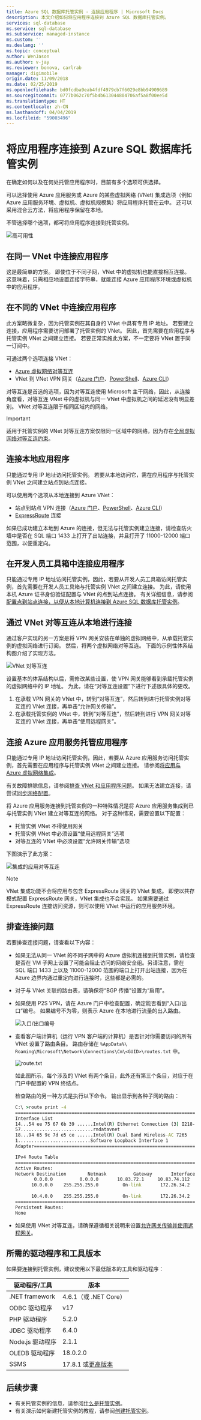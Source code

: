 ```yaml
---
title: Azure SQL 数据库托管实例 - 连接应用程序 | Microsoft Docs
description: 本文介绍如何将应用程序连接到 Azure SQL 数据库托管实例。
services: sql-database
ms.service: sql-database
ms.subservice: managed-instance
ms.custom: ''
ms.devlang: ''
ms.topic: conceptual
author: WenJason
ms.author: v-jay
ms.reviewer: bonova, carlrab
manager: digimobile
origin.date: 11/09/2018
ms.date: 02/25/2019
ms.openlocfilehash: bd0fcdba9eab4fdf4979cb7f6029e8bb94909689
ms.sourcegitcommit: 0777b062c70f5b4b613044804706af5a8f00ee5d
ms.translationtype: HT
ms.contentlocale: zh-CN
ms.lasthandoff: 04/04/2019
ms.locfileid: "59003496"
---
```

# <a name="connect-your-application-to-azure-sql-database-managed-instance"></a>将应用程序连接到 Azure SQL 数据库托管实例

在确定如何以及在何处托管应用程序时，目前有多个选项可供选择。 
 
可以选择使用 Azure 应用服务或 Azure 的某些虚拟网络 (VNet) 集成选项（例如 Azure 应用服务环境、虚拟机、虚拟机规模集）将应用程序托管在云中。 还可以采用混合云方法，将应用程序保留在本地。 
 
不管选择哪个选项，都可将应用程序连接到托管实例。  

![高可用性](./media/sql-database-managed-instance/application-deployment-topologies.png)  
## <a name="connect-an-application-inside-the-same-vnet"></a>在同一 VNet 中连接应用程序 

这是最简单的方案。 即使位于不同子网，VNet 中的虚拟机也能直接相互连接。 这意味着，只需相应地设置连接字符串，就能连接 Azure 应用程序环境或虚拟机中的应用程序。  
 
## <a name="connect-an-application-inside-a-different-vnet"></a>在不同的 VNet 中连接应用程序 

此方案略微复杂，因为托管实例在其自身的 VNet 中具有专用 IP 地址。 若要建立连接，应用程序需要访问部署了托管实例的 VNet。 因此，首先需要在应用程序与托管实例 VNet 之间建立连接。 若要正常实施此方案，不一定要将 VNet 置于同一订阅中。 
 
可通过两个选项连接 VNet： 
- [Azure 虚拟网络对等互连](../virtual-network/virtual-network-peering-overview.md) 
- VNet 到 VNet VPN 网关（[Azure 门户](../vpn-gateway/vpn-gateway-howto-vnet-vnet-resource-manager-portal.md)、[PowerShell](../vpn-gateway/vpn-gateway-vnet-vnet-rm-ps.md)、[Azure CLI](../vpn-gateway/vpn-gateway-howto-vnet-vnet-cli.md)） 
 
对等互连是首选的选项，因为对等互连使用 Microsoft 主干网络，因此，从连接角度看，对等互连 VNet 中的虚拟机与同一 VNet 中虚拟机之间的延迟没有明显差别。 VNet 对等互连限于相同区域内的网络。  
 
> [!IMPORTANT]
> 适用于托管实例的 VNet 对等互连方案仅限同一区域中的网络，因为存在[全局虚拟网络对等互连约束](../virtual-network/virtual-network-manage-peering.md#requirements-and-constraints)。 

## <a name="connect-an-on-premises-application"></a>连接本地应用程序 

只能通过专用 IP 地址访问托管实例。 若要从本地访问它，需在应用程序与托管实例 VNet 之间建立站点到站点连接。 
 
可以使用两个选项从本地连接到 Azure VNet： 
- 站点到站点 VPN 连接（[Azure 门户](../vpn-gateway/vpn-gateway-howto-site-to-site-resource-manager-portal.md)、[PowerShell](../vpn-gateway/vpn-gateway-create-site-to-site-rm-powershell.md)、[Azure CLI](../vpn-gateway/vpn-gateway-howto-site-to-site-resource-manager-cli.md)） 
- [ExpressRoute](../expressroute/expressroute-introduction.md) 连接  
 
如果已成功建立本地到 Azure 的连接，但无法与托管实例建立连接，请检查防火墙中是否在 SQL 端口 1433 上打开了出站连接，并且打开了 11000-12000 端口范围，以便重定向。 

## <a name="connect-an-application-on-the-developers-box"></a>在开发人员工具箱中连接应用程序

只能通过专用 IP 地址访问托管实例，因此，若要从开发人员工具箱访问托管实例，首先需要在开发人员工具箱与托管实例 VNet 之间建立连接。 为此，请使用本机 Azure 证书身份验证配置与 VNet 的点到站点连接。 有关详细信息，请参阅[配置点到站点连接，以便从本地计算机连接到 Azure SQL 数据库托管实例](sql-database-managed-instance-configure-p2s.md)。

## <a name="connect-from-on-premises-with-vnet-peering"></a>通过 VNet 对等互连从本地进行连接
通过客户实现的另一方案是将 VPN 网关安装在单独的虚拟网络中，从承载托管实例的虚拟网络进行订阅。 然后，将两个虚拟网络对等互连。 下面的示例性体系结构图介绍了实现方法。

![VNet 对等互连](./media/sql-database-managed-instance-connect-app/vnet-peering.png)

设置基本的体系结构以后，需修改某些设置，使 VPN 网关能够看到承载托管实例的虚拟网络中的 IP 地址。 为此，请在“对等互连设置”下进行下述很具体的更改。
1.  在承载 VPN 网关的 VNet 中，转到“对等互连”，然后转到进行托管实例对等互连的 VNet 连接，再单击“允许网关传输”。
2.  在承载托管实例的 VNet 中，转到“对等互连”，然后转到进行 VPN 网关对等互连的 VNet 连接，再单击“使用远程网关”。

## <a name="connect-an-azure-app-service-hosted-application"></a>连接 Azure 应用服务托管应用程序 

只能通过专用 IP 地址访问托管实例，因此，若要从 Azure 应用服务访问托管实例，首先需要在应用程序与托管实例 VNet 之间建立连接。 请参阅[将应用与 Azure 虚拟网络集成](../app-service/web-sites-integrate-with-vnet.md)。  
 
有关故障排除信息，请参阅[排查 VNet 和应用程序问题](../app-service/web-sites-integrate-with-vnet.md#troubleshooting)。 如果无法建立连接，请尝试[同步网络配置](sql-database-managed-instance-sync-network-configuration.md)。 
 
将 Azure 应用服务连接到托管实例的一种特殊情况是将 Azure 应用服务集成到已与托管实例 VNet 建立对等互连的网络。 对于这种情况，需要设置以下配置： 

- 托管实例 VNet 不得使用网关  
- 托管实例 VNet 中必须设置“使用远程网关”选项 
- 对等互连的 VNet 中必须设置“允许网关传输”选项 
 
下图演示了此方案：

![集成的应用对等互连](./media/sql-database-managed-instance/integrated-app-peering.png)

>[!NOTE]
>VNet 集成功能不会将应用与包含 ExpressRoute 网关的 VNet 集成。 即使以共存模式配置 ExpressRoute 网关，VNet 集成也不会实现。 如果需要通过 ExpressRoute 连接访问资源，则可以使用 VNet 中运行的应用服务环境。
>
 
## <a name="troubleshooting-connectivity-issues"></a>排查连接问题

若要排查连接问题，请查看以下内容：
- 如果无法从同一 VNet 的不同子网中的 Azure 虚拟机连接到托管实例，请检查是否在 VM 子网上设置了可能会阻止访问的网络安全组。另请注意，需在 SQL 端口 1433 上以及 11000-12000 范围的端口上打开出站连接，因为在 Azure 边界内通过重定向进行连接时，这些都是必需的。 
- 对于与 VNet 关联的路由表，请确保将“BGP 传播”设置为“启用”。
- 如果使用 P2S VPN，请在 Azure 门户中检查配置，确定能否看到“入口/出口”编号。 如果编号不为零，则表示 Azure 在本地进行流量的出入路由。

   ![入口/出口编号](./media/sql-database-managed-instance-connect-app/ingress-egress-numbers.png)

- 查看客户端计算机（运行 VPN 客户端的计算机）是否针对你需要访问的所有 VNet 设置了路由条目。 路由存储在 `%AppData%\ Roaming\Microsoft\Network\Connections\Cm\<GUID>\routes.txt` 中。


   ![route.txt](./media/sql-database-managed-instance-connect-app/route-txt.png)

   如此图所示，每个涉及的 VNet 有两个条目，此外还有第三个条目，对应于在门户中配置的 VPN 终结点。

   检查路由的另一种方式是执行以下命令。 输出显示到各种子网的路由： 

   ```cmd
   C:\ >route print -4
   ===========================================================================
   Interface List
   14...54 ee 75 67 6b 39 ......Intel(R) Ethernet Connection (3) I218-LM
   57...........................rndatavnet
   18...94 65 9c 7d e5 ce ......Intel(R) Dual Band Wireless-AC 7265
   1...........................Software Loopback Interface 1
   Adapter===========================================================================
   
   IPv4 Route Table
   ===========================================================================
   Active Routes:
   Network Destination        Netmask          Gateway       Interface  Metric
          0.0.0.0          0.0.0.0       10.83.72.1     10.83.74.112     35
         10.0.0.0    255.255.255.0         On-link       172.26.34.2     43
     
         10.4.0.0    255.255.255.0         On-link       172.26.34.2     43
   ===========================================================================
   Persistent Routes:
   None
   ```

- 如果使用 VNet 对等互连，请确保遵循相关说明来设置[允许网关传输并使用远程网关](#connect-from-on-premises-with-vnet-peering)。 

## <a name="required-versions-of-drivers-and-tools"></a>所需的驱动程序和工具版本

如果要连接到托管实例，建议使用以下最低版本的工具和驱动程序：

| 驱动程序/工具 | 版本 |
| --- | --- |
|.NET framework | 4.6.1（或 .NET Core） | 
|ODBC 驱动程序    | v17 |
|PHP 驱动程序 | 5.2.0 |
|JDBC 驱动程序    | 6.4.0 |
|Node.js 驱动程序 | 2.1.1 |
|OLEDB 驱动程序   | 18.0.2.0 |
|SSMS   | 17.8.1 或[更高版本](https://docs.microsoft.com/sql/ssms/download-sql-server-management-studio-ssms) |

## <a name="next-steps"></a>后续步骤

- 有关托管实例的信息，请参阅[什么是托管实例](sql-database-managed-instance.md)。
- 有关演示如何新建托管实例的教程，请参阅[创建托管实例](sql-database-managed-instance-get-started.md)。
